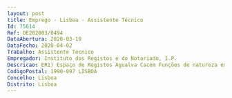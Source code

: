 ```yaml
--- 
layout: post
title: Emprego - Lisboa - Assistente Técnico
Id: 75614
Ref: OE202003/0494
DataAbertura: 2020-03-19
DataFecho: 2020-04-02
Trabalho: Assistente Técnico
Empregador: Instituto dos Registos e do Notariado, I.P.
Descricao: ER1) Espaço de Registos Agualva Cacém Funções de natureza executiva, com base em diretivas bem definidas e instruções gerais, de grau médio de complexidade, nas áreas do Cartão de Cidadão e Passaporte Eletrónico Português.
CodigoPostal: 1990-097 LISBOA
Concelho: Lisboa
Distrito: Lisboa
--- 
```

